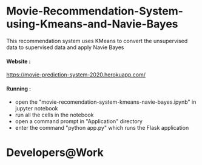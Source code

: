 # Movie-Recommendation-System-using-Kmeans-and-Navie-Bayes
This recommendation system uses KMeans to convert the unsupervised data to supervised data and apply Navie Bayes

#### Website : 
https://movie-prediction-system-2020.herokuapp.com/

#### Running :
* open the "movie-recomendation-system-kmeans-navie-bayes.ipynb" in jupyter notebook
* run all the cells in the notebook
* open a command prompt in "Application" directory
* enter the command "python app.py" which runs the Flask application

# Developers@Work
